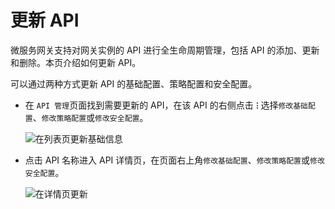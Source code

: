 # 更新 API

微服务网关支持对网关实例的 API 进行全生命周期管理，包括 API 的添加、更新和删除。本页介绍如何更新 API。

可以通过两种方式更新 API 的基础配置、策略配置和安全配置。

- 在 `API 管理`页面找到需要更新的 API，在该 API 的右侧点击 **`ⵗ`** 选择`修改基础配置`、`修改策略配置`或`修改安全配置`。

    ![在列表页更新基础信息](https://community-github.cn-sh2.ufileos.com/daocloud-docs-images/docs/skoala/ms-gateway/api/imgs/update-api-1.png)

- 点击 API 名称进入 API 详情页，在页面右上角`修改基础配置`、`修改策略配置`或`修改安全配置`。

    ![在详情页更新](https://community-github.cn-sh2.ufileos.com/daocloud-docs-images/docs/skoala/ms-gateway/api/imgs/update-api-2.png)
